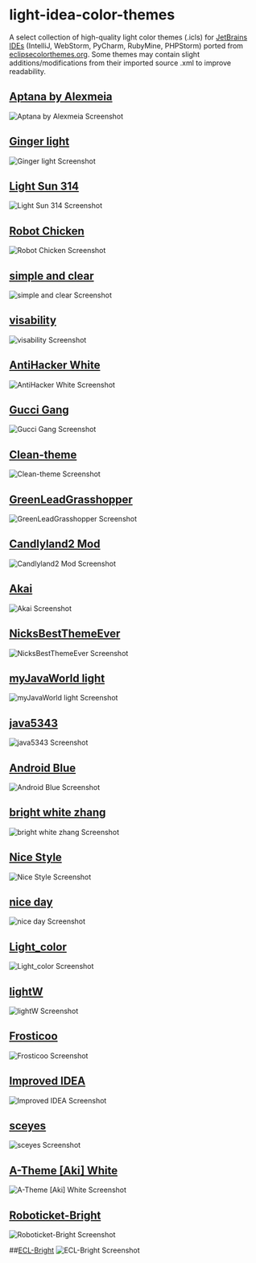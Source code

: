 # light-idea-color-themes
A select collection of high-quality light color themes (.icls) for [JetBrains IDEs](https://www.jetbrains.com/) (IntelliJ, WebStorm, PyCharm, RubyMine, PHPStorm) ported from [eclipsecolorthemes.org](http://www.eclipsecolorthemes.org/). Some themes may contain slight additions/modifications from their imported source .xml to improve readability.

## [Aptana by Alexmeia](http://www.eclipsecolorthemes.org/?view=theme&id=173)
![Aptana by Alexmeia Screenshot](https://raw.githubusercontent.com/nickmcummins/light-idea-color-themes/master/screenshots/Aptana-by-Alexmeia.png)

## [Ginger light](http://www.eclipsecolorthemes.org/?view=theme&id=51805)
![Ginger light Screenshot](https://raw.githubusercontent.com/nickmcummins/light-idea-color-themes/master/screenshots/Ginger-light.png)

## [Light Sun 314](http://www.eclipsecolorthemes.org/?view=theme&id=51219)
![Light Sun 314 Screenshot](https://raw.githubusercontent.com/nickmcummins/light-idea-color-themes/master/screenshots/Light-Sun-314.png)

## [Robot Chicken](http://www.eclipsecolorthemes.org/?view=theme&id=51817)
![Robot Chicken Screenshot](https://raw.githubusercontent.com/nickmcummins/light-idea-color-themes/master/screenshots/Robot-Chicken.png)

## [simple and clear](http://www.eclipsecolorthemes.org/?view=theme&id=1272)
![simple and clear Screenshot](https://raw.githubusercontent.com/nickmcummins/light-idea-color-themes/master/screenshots/simple-and-clear.png)

## [visability](http://www.eclipsecolorthemes.org/?view=theme&id=51943)
![visability Screenshot](https://raw.githubusercontent.com/nickmcummins/light-idea-color-themes/master/screenshots/visability.png)

## [AntiHacker White](http://www.eclipsecolorthemes.org/?view=theme&id=52382)
![AntiHacker White Screenshot](https://raw.githubusercontent.com/nickmcummins/light-idea-color-themes/master/screenshots/AntiHacker-White.png)

## [Gucci Gang](http://www.eclipsecolorthemes.org/?view=theme&id=52646)
![Gucci Gang Screenshot](https://raw.githubusercontent.com/nickmcummins/light-idea-color-themes/master/screenshots/Gucci-Gang.png)

## [Clean-theme](http://www.eclipsecolorthemes.org/?view=theme&id=52811)
![Clean-theme Screenshot](https://raw.githubusercontent.com/nickmcummins/light-idea-color-themes/master/screenshots/Clean-theme.png)

## [GreenLeadGrasshopper](http://www.eclipsecolorthemes.org/?view=theme&id=52904)
![GreenLeadGrasshopper Screenshot](https://raw.githubusercontent.com/nickmcummins/light-idea-color-themes/master/screenshots/GreenLeadGrasshopper.png)

## [Candlyland2 Mod](http://www.eclipsecolorthemes.org/?view=theme&id=53024)
![Candlyland2 Mod Screenshot](https://raw.githubusercontent.com/nickmcummins/light-idea-color-themes/master/screenshots/Candlyland2.png)

## [Akai](http://www.eclipsecolorthemes.org/?view=theme&id=53046)
![Akai Screenshot](https://raw.githubusercontent.com/nickmcummins/light-idea-color-themes/master/screenshots/Akai.png)

## [NicksBestThemeEver](http://www.eclipsecolorthemes.org/?view=theme&id=53117)
![NicksBestThemeEver Screenshot](https://raw.githubusercontent.com/nickmcummins/light-idea-color-themes/master/screenshots/NicksBestThemeEver.png)

## [myJavaWorld light](http://www.eclipsecolorthemes.org/?view=theme&id=9930)
![myJavaWorld light Screenshot](https://raw.githubusercontent.com/nickmcummins/light-idea-color-themes/master/screenshots/myJavaWorld-light.png)

## [java5343](http://www.eclipsecolorthemes.org/?view=theme&id=7383)
![java5343 Screenshot](https://raw.githubusercontent.com/nickmcummins/light-idea-color-themes/master/screenshots/java5343.png)

## [Android Blue](http://www.eclipsecolorthemes.org/?view=theme&id=8645)
![Android Blue Screenshot](https://raw.githubusercontent.com/nickmcummins/light-idea-color-themes/master/screenshots/Android-Blue.png)

## [bright white zhang](http://www.eclipsecolorthemes.org/?view=theme&id=51411)
![bright white zhang Screenshot](https://raw.githubusercontent.com/nickmcummins/light-idea-color-themes/master/screenshots/bright-white-zhang.png)

## [Nice Style](http://www.eclipsecolorthemes.org/?view=theme&id=29828)
![Nice Style Screenshot](https://raw.githubusercontent.com/nickmcummins/light-idea-color-themes/master/screenshots/Nice-Style.png)

## [nice day](http://www.eclipsecolorthemes.org/?view=theme&id=2281)
![nice day Screenshot](https://raw.githubusercontent.com/nickmcummins/light-idea-color-themes/master/screenshots/nice-day.png)

## [Light_color](http://www.eclipsecolorthemes.org/?view=theme&id=22257)
![Light_color Screenshot](https://raw.githubusercontent.com/nickmcummins/light-idea-color-themes/master/screenshots/Light_color.png)

## [lightW](http://www.eclipsecolorthemes.org/?view=theme&id=3376)
![lightW Screenshot](https://raw.githubusercontent.com/nickmcummins/light-idea-color-themes/master/screenshots/lightW.png)

## [Frosticoo](http://www.eclipsecolorthemes.org/?view=theme&id=753)
![Frosticoo Screenshot](https://raw.githubusercontent.com/nickmcummins/light-idea-color-themes/master/screenshots/Frosticoo.png)

## [Improved IDEA](http://www.eclipsecolorthemes.org/?view=theme&id=53700)
![Improved IDEA Screenshot](https://raw.githubusercontent.com/nickmcummins/light-idea-color-themes/master/screenshots/Improved-IDEA.png)

## [sceyes](http://www.eclipsecolorthemes.org/?view=theme&id=53712)
![sceyes Screenshot](https://raw.githubusercontent.com/nickmcummins/light-idea-color-themes/master/screenshots/sceyes.png)

## [A-Theme [Aki] White](http://www.eclipsecolorthemes.org/?view=theme&id=15619)
![A-Theme [Aki] White Screenshot](https://raw.githubusercontent.com/nickmcummins/light-idea-color-themes/master/screenshots/A-Theme-Aki-White.png)

## [Roboticket-Bright](http://www.eclipsecolorthemes.org/?view=theme&id=8231)
![Roboticket-Bright Screenshot](https://raw.githubusercontent.com/nickmcummins/light-idea-color-themes/master/screenshots/Roboticket-Bright.png)

##[ECL-Bright](http://www.eclipsecolorthemes.org/?view=theme&id=12577)
![ECL-Bright Screenshot](https://raw.githubusercontent.com/nickmcummins/light-idea-color-themes/master/screenshots/ECL-Bright.png)
